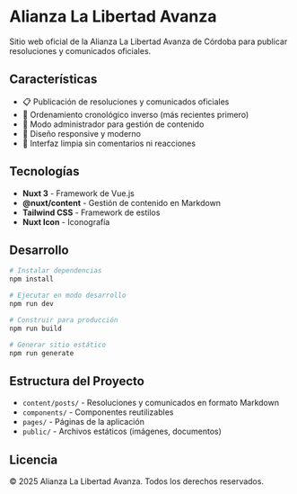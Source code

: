 # Alianza La Libertad Avanza

Sitio web oficial de la Alianza La Libertad Avanza de Córdoba para publicar resoluciones y comunicados oficiales.

## Características

- 📋 Publicación de resoluciones y comunicados oficiales
- 📅 Ordenamiento cronológico inverso (más recientes primero)
- 🔐 Modo administrador para gestión de contenido
- 📱 Diseño responsive y moderno
- 🎨 Interfaz limpia sin comentarios ni reacciones

## Tecnologías

- **Nuxt 3** - Framework de Vue.js
- **@nuxt/content** - Gestión de contenido en Markdown
- **Tailwind CSS** - Framework de estilos
- **Nuxt Icon** - Iconografía

## Desarrollo

```bash
# Instalar dependencias
npm install

# Ejecutar en modo desarrollo
npm run dev

# Construir para producción
npm run build

# Generar sitio estático
npm run generate
```

## Estructura del Proyecto

- `content/posts/` - Resoluciones y comunicados en formato Markdown
- `components/` - Componentes reutilizables
- `pages/` - Páginas de la aplicación
- `public/` - Archivos estáticos (imágenes, documentos)

## Licencia

© 2025 Alianza La Libertad Avanza. Todos los derechos reservados.

